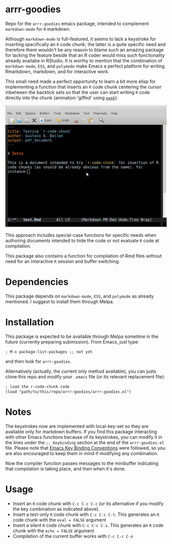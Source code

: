 # arrr-goodies

Repo for the `arrr-goodies` emacs package, intended to complement `markdown-mode` for `R` markdown.

Although `markdown-mode` is full-featured, it seems to lack a keystroke for inserting specifically an `R` code chunk; the latter is a quite specific need and therefore there wouldn't be any reason to blame such an amazing package for lacking the feature beside that an R coder would miss such functionality already availabe in RStudio. It is worthy to mention that the combination of `markdown-mode`, `ESS`, and `polymode` make Emacs a perfect platform for writing Rmarkdown, markdown, and for interactive work.

This small need made a perfect opportunity to learn a bit more elisp for implementing a function that inserts an `R` code chunk centering the cursor inbetween the backtick sets so that the user can start writing `R` code directly into the chunk (animation 'giffed' using [`peek`](https://github.com/phw/peek)):

![Trying r-code-chunk](anim_test.gif)

This approach includes special-case functions for specific needs when authoring documents intended to hide the code or not evaluate `R` code at compilation.

This package also contains a function for compilation of Rmd files without need for an interactive `R` session and buffer switching.

# Dependencies

This package depends on `markdown-mode`, `ESS`, and `polymode` as already mentioned. I suggest to install them through Melpa.

# Installation

This package is expected to be available through Melpa sometime in the future (currently preparing submission). From Emacs, just type:

```{elisp}
; M-x package-list-packages ;; not yet
```

and then look for `arrr-goodies`. 

Alternatively (actually, the current only method available), you can justs clone this repo and modify your `.emacs` file (or its relevant replacement file):

```{lisp}
; load the r-code-chunk code
(load "path/to/this/repo/arrr-goodies/arrr-goodies.el")
```

# Notes

The keystrokes now are implemented with local-key-set so they are available only for markdown buffers. If you find this package interacting with other Emacs functions because of its keystrokes, you can modify it in the lines under the `;; Keybinding` section at the end of the `arrr-goodies.el` file. Please note that [Emacs Key Binding Conventions](https://www.gnu.org/software/emacs/manual/html_node/elisp/Key-Binding-Conventions.html) were followed, so you are also encouraged to keep them in mind if modifying any combination.

Now the compiler function passes messages to the minibuffer indicating that compilation is taking place, and then when it's done.

# Usage

- Insert an `R` code chunk with `C-c C-c C-c` (or its alternative if you modify the key combination as indicated above).
- Insert a text-only `R` code chunk with `C-c C-c C-t`. This generates an `R` code chunk with the `eval = FALSE` argument
- Insert a silent `R` code chunk with `C-c C-c C-s`. This generates an `R` code chunk with the `echo = FALSE` argument
- Compilation of the current buffer works with `C-c C-c C-o`
